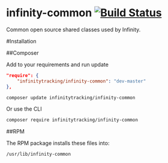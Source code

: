 infinity-common [![Build Status](https://travis-ci.org/infinitytracking/infinity-common.png?branch=master)](https://travis-ci.org/infinitytracking/infinity-common)
===============

Common open source shared classes used by Infinity.

#Installation

##Composer

Add to your requirements and run update

```json
"require": {
    "infinitytracking/infinity-common": "dev-master"
},
```

```sh
composer update infinitytracking/infinity-common
```


Or use the CLI

```sh
composer require infinitytracking/infinity-common
```

##RPM

The RPM package installs these files into:

    /usr/lib/infinity-common

